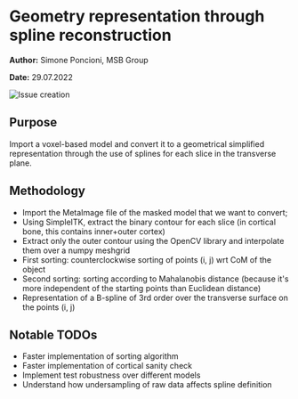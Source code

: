 # Geometry representation through spline reconstruction

**Author:** Simone Poncioni, MSB Group

**Date:** 29.07.2022

![Issue creation](https://github.com/simoneponcioni/spline-mesher/actions/workflows/todo_to_issue.yml/badge.svg)

## Purpose

Import a voxel-based model and convert it to a geometrical simplified representation through the use of splines for each slice in the transverse plane.

## Methodology

- Import the MetaImage file of the masked model that we want to convert;
- Using SimpleITK, extract the binary contour for each slice (in cortical bone, this contains inner+outer cortex)
- Extract only the outer contour using the OpenCV library and interpolate them over a numpy meshgrid
- First sorting: counterclockwise sorting of points (i, j) wrt CoM of the object
- Second sorting: sorting according to Mahalanobis distance (because it's more independent of the starting points than Euclidean distance)
- Representation of a B-spline of 3rd order over the transverse surface on the points (i, j)

## Notable TODOs

- Faster implementation of sorting algorithm
- Faster implementation of cortical sanity check
- Implement test robustness over different models
- Understand how undersampling of raw data affects spline definition

